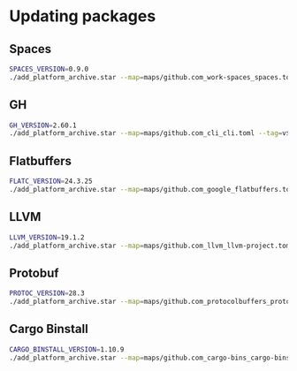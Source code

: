 
# Updating packages

## Spaces

```sh
SPACES_VERSION=0.9.0
./add_platform_archive.star --map=maps/github.com_work-spaces_spaces.toml --tag=v$SPACES_VERSION --version=$SPACES_VERSION
```

## GH

```sh
GH_VERSION=2.60.1
./add_platform_archive.star --map=maps/github.com_cli_cli.toml --tag=v$GH_VERSION --version=$GH_VERSION
```

## Flatbuffers

```sh
FLATC_VERSION=24.3.25
./add_platform_archive.star --map=maps/github.com_google_flatbuffers.toml --tag=v$FLATC_VERSION --version=$FLATC_VERSION
```

## LLVM

```sh
LLVM_VERSION=19.1.2
./add_platform_archive.star --map=maps/github.com_llvm_llvm-project.toml --tag=llvmorg-$LLVM_VERSION --version=$LLVM_VERSION
```

## Protobuf

```sh
PROTOC_VERSION=28.3
./add_platform_archive.star --map=maps/github.com_protocolbuffers_protobuf.toml --tag=v$PROTOC_VERSION --version=$PROTOC_VERSION
```

## Cargo Binstall

```sh
CARGO_BINSTALL_VERSION=1.10.9 
./add_platform_archive.star --map=maps/github.com_cargo-bins_cargo-binstall.toml --tag=v$CARGO_BINSTALL_VERSION --version=$CARGO_BINSTALL_VERSION
```


